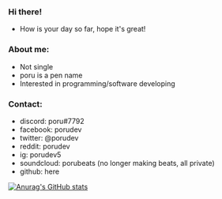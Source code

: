 ### Hi there!
- How is your day so far, hope it's great!

### About me:
- Not single
- poru is a pen name
- Interested in programming/software developing

### Contact:
- discord: poru#7792
- facebook: porudev
- twitter: @porudev
- reddit: porudev
- ig: porudev5
- soundcloud: porubeats (no longer making beats, all private)
- github: here

[![Anurag's GitHub stats](https://github-readme-stats.vercel.app/api?username=porudev&custom_title=My%20GitHub%27s%20Stats&count_private=true&include_all_commits=true&show_icons=true&theme=nord)](https://github.com/anuraghazra/github-readme-stats)
